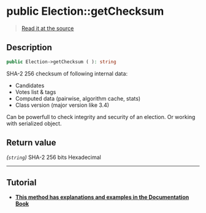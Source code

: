 # public Election::getChecksum

> [Read it at the source](https://github.com/julien-boudry/Condorcet/blob/master/src/Election.php#L261)

## Description    

```php
public Election->getChecksum ( ): string
```

SHA-2 256 checksum of following internal data:
* Candidates
* Votes list & tags
* Computed data (pairwise, algorithm cache, stats)
* Class version (major version like 3.4)

Can be powerfull to check integrity and security of an election. Or working with serialized object.


## Return value   

*(`string`)* SHA-2 256 bits Hexadecimal


---------------------------------------

## Tutorial

* **[This method has explanations and examples in the Documentation Book](https://docs.condorcet.io/3.AsPhpLibrary/7.GoFurther/CryptographicChecksum)**    
